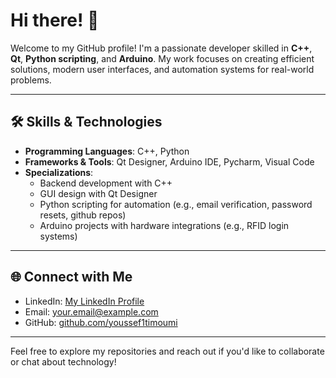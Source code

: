 # Hi there! 👋  

Welcome to my GitHub profile! I'm a passionate developer skilled in **C++**, **Qt**, **Python scripting**, and **Arduino**. My work focuses on creating efficient solutions, modern user interfaces, and automation systems for real-world problems.  

---

## 🛠️ Skills & Technologies  

- **Programming Languages**: C++, Python  
- **Frameworks & Tools**: Qt Designer, Arduino IDE, Pycharm, Visual Code 
- **Specializations**:  
  - Backend development with C++  
  - GUI design with Qt Designer  
  - Python scripting for automation (e.g., email verification, password resets, github repos)  
  - Arduino projects with hardware integrations (e.g., RFID login systems)  

---

## 🌐 Connect with Me  

- LinkedIn: [My LinkedIn Profile](https://www.linkedin.com/in/youssef-timoumi-45a003318/)  
- Email: [your.email@example.com](mailto:youssef1timoumi@hotmail.com)  
- GitHub: [github.com/youssef1timoumi](https://github.com/youssef1timoumi)  

---

Feel free to explore my repositories and reach out if you'd like to collaborate or chat about technology!  
